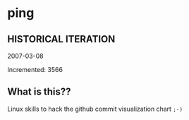 # ping

## HISTORICAL ITERATION
2007-03-08

Incremented: 3566

## What is this?? 
Linux skills to hack the github commit visualization chart `;-)`
